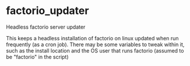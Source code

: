 # factorio_updater
Headless factorio server updater

This keeps a headless installation of factorio on linux updated when run frequently (as a cron job). There may be some variables to tweak within it, such as the install location and the OS user that runs factorio (assumed to be "factorio" in the script)
